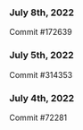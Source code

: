 ### July 8th, 2022

Commit #172639

### July 5th, 2022

Commit #314353


### July 4th, 2022

Commit #72281
